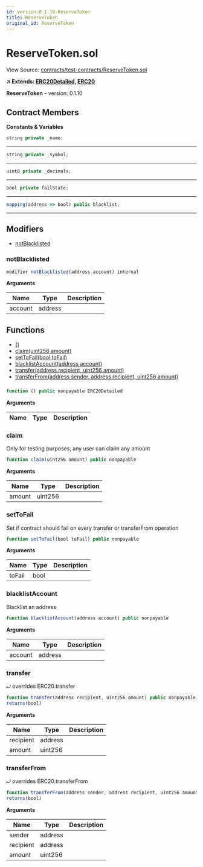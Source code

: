 ```yaml
---
id: version-0.1.10-ReserveToken
title: ReserveToken
original_id: ReserveToken
---
```


# ReserveToken.sol

View Source: [contracts/test-contracts/ReserveToken.sol](../../contracts/test-contracts/ReserveToken.sol)

**↗ Extends: [ERC20Detailed](ERC20Detailed.md), [ERC20](ERC20.md)**

**ReserveToken** - version: 0.1.10

## Contract Members
**Constants & Variables**

```js
string private _name;
```
---

```js
string private _symbol;
```
---

```js
uint8 private _decimals;
```
---

```js
bool private failState;
```
---

```js
mapping(address => bool) public blacklist;
```
---

## Modifiers

- [notBlacklisted](#notblacklisted)

### notBlacklisted

```js
modifier notBlacklisted(address account) internal
```

**Arguments**

| Name        | Type           | Description  |
| ------------- |------------- | -----|
| account | address |  | 

## Functions

- [()](#reservetokensol)
- [claim(uint256 amount)](#claim)
- [setToFail(bool toFail)](#settofail)
- [blacklistAccount(address account)](#blacklistaccount)
- [transfer(address recipient, uint256 amount)](#transfer)
- [transferFrom(address sender, address recipient, uint256 amount)](#transferfrom)

### 

```js
function () public nonpayable ERC20Detailed 
```

**Arguments**

| Name        | Type           | Description  |
| ------------- |------------- | -----|

### claim

Only for testing purposes, any user can claim any amount

```js
function claim(uint256 amount) public nonpayable
```

**Arguments**

| Name        | Type           | Description  |
| ------------- |------------- | -----|
| amount | uint256 |  | 

### setToFail

Set if contract should fail on every transfer or transferFrom operation

```js
function setToFail(bool toFail) public nonpayable
```

**Arguments**

| Name        | Type           | Description  |
| ------------- |------------- | -----|
| toFail | bool |  | 

### blacklistAccount

Blacklist an address

```js
function blacklistAccount(address account) public nonpayable
```

**Arguments**

| Name        | Type           | Description  |
| ------------- |------------- | -----|
| account | address |  | 

### transfer

⤾ overrides ERC20.transfer

```js
function transfer(address recipient, uint256 amount) public nonpayable notBlacklisted notBlacklisted 
returns(bool)
```

**Arguments**

| Name        | Type           | Description  |
| ------------- |------------- | -----|
| recipient | address |  | 
| amount | uint256 |  | 

### transferFrom

⤾ overrides ERC20.transferFrom

```js
function transferFrom(address sender, address recipient, uint256 amount) public nonpayable notBlacklisted notBlacklisted notBlacklisted 
returns(bool)
```

**Arguments**

| Name        | Type           | Description  |
| ------------- |------------- | -----|
| sender | address |  | 
| recipient | address |  | 
| amount | uint256 |  | 

